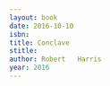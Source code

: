 ```yaml
---
layout: book
date: 2016-10-10
isbn: 
title: Conclave
stitle: 
author: Robert   Harris
year: 2016
---
```

